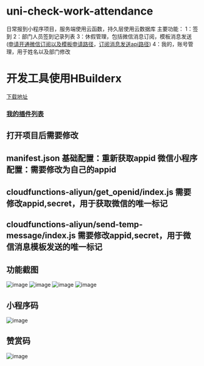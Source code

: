 # uni-check-work-attendance
日常报到小程序项目，服务端使用云函数，持久层使用云数据库
主要功能：
1：签到
2：部门人员签到记录列表
3：休假管理，包括微信消息订阅，模板消息发送([申请开通微信订阅以及模板申请路径](https://mp.weixin.qq.com/)，[订阅消息发送api路径](https://developers.weixin.qq.com/miniprogram/dev/api-backend/open-api/subscribe-message/subscribeMessage.send.html))
4：我的，账号管理，用于姓名以及部门修改

# 开发工具使用HBuilderx
[下载地址](https://www.dcloud.io/hbuilderx.html)

### [我的插件列表](https://ext.dcloud.net.cn/publisher?id=203909)


## 打开项目后需要修改
## manifest.json   基础配置：重新获取appid  微信小程序配置：需要修改为自己的appid
## cloudfunctions-aliyun/get_openid/index.js   需要修改appid,secret，用于获取微信的唯一标记
## cloudfunctions-aliyun/send-temp-message/index.js   需要修改appid,secret，用于微信消息模板发送的唯一标记

## 功能截图
![image](static/page1.jpeg)
![image](static/page2.jpeg)
![image](static/page3.jpeg)
![image](static/page4.jpeg)

## 小程序码
![image](static/小程序演示码.jpg)

## 赞赏码
![image](static/赞赏码.jpeg)
